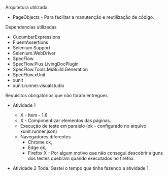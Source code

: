 Arquitetura utilizada

  * PageObjects - Para facilitar a manutenção e reutilização de código.
  
Dependencias utilizadas
   
  * CucumberExpressions
  * FluentAssertions
  * Selenium.Support
  * Selenium.WebDriver
  * SpecFlow
  * SpecFlow.Plus.LivingDocPlugin
  * SpecFlow.Tools.MsBuild.Generation
  * SpecFlow.xUnit
  * xunit
  * xunit.runner.visualstudio
    
 Requisitos obrigatórios que não foram entregues
 
  * Atividade 1
  
      * X - Item - 1.6
      * X - Componentizar elementos das páginas.
      * Execução de teste em paralelo (ok - configurado no arquivo xunit.runner.json)
      * Navegadores diferentes 
        - Chrome ok, 
        - Edge ok, 
        - Firefox X - Por algum motivo que não consegui descobrir alguns dos testes quebram quando executados no firefox.
  *  Atividade 2
      Toda. Gastei o tempo que tinha fazendo a atividade 1.
